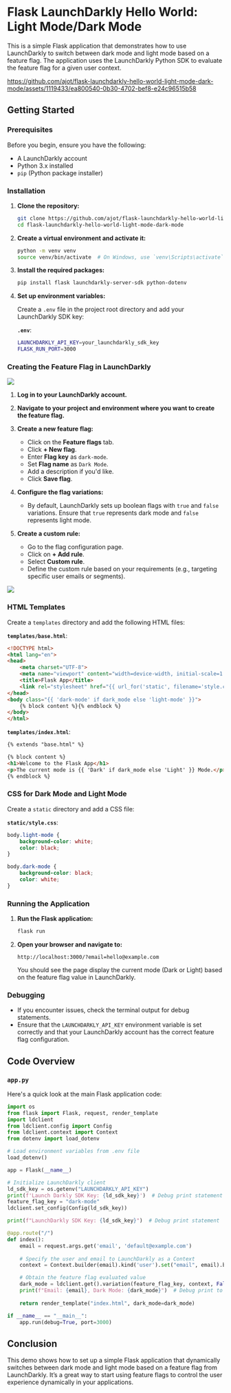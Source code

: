 # Flask LaunchDarkly Hello World: Light Mode/Dark Mode

This is a simple Flask application that demonstrates how to use LaunchDarkly to switch between dark mode and light mode based on a feature flag. The application uses the LaunchDarkly Python SDK to evaluate the feature flag for a given user context.

https://github.com/ajot/flask-launchdarkly-hello-world-light-mode-dark-mode/assets/1119433/ea800540-0b30-4702-bef8-e24c96515b58

## Getting Started

### Prerequisites

Before you begin, ensure you have the following:
- A LaunchDarkly account
- Python 3.x installed
- `pip` (Python package installer)

### Installation

1. **Clone the repository:**

    ```sh
    git clone https://github.com/ajot/flask-launchdarkly-hello-world-light-mode-dark-mode.git
    cd flask-launchdarkly-hello-world-light-mode-dark-mode
    ```

2. **Create a virtual environment and activate it:**

    ```sh
    python -m venv venv
    source venv/bin/activate  # On Windows, use `venv\Scripts\activate`
    ```

3. **Install the required packages:**

    ```sh
    pip install flask launchdarkly-server-sdk python-dotenv
    ```

4. **Set up environment variables:**

    Create a `.env` file in the project root directory and add your LaunchDarkly SDK key:

    **`.env`**:

    ```sh
    LAUNCHDARKLY_API_KEY=your_launchdarkly_sdk_key
    FLASK_RUN_PORT=3000
    ```
### Creating the Feature Flag in LaunchDarkly

![](/assets/CleanShot-2024-07-08-22-51-58@2x.png)

1. **Log in to your LaunchDarkly account.**
2. **Navigate to your project and environment where you want to create the feature flag.**
3. **Create a new feature flag:**
   - Click on the **Feature flags** tab.
   - Click **+ New flag**.
   - Enter **Flag key** as `dark-mode`.
   - Set **Flag name** as `Dark Mode`.
   - Add a description if you'd like.
   - Click **Save flag**.

4. **Configure the flag variations:**
   - By default, LaunchDarkly sets up boolean flags with `true` and `false` variations. Ensure that `true` represents dark mode and `false` represents light mode.

5. **Create a custom rule:**
   - Go to the flag configuration page.
   - Click on **+ Add rule**.
   - Select **Custom rule**.
   - Define the custom rule based on your requirements (e.g., targeting specific user emails or segments).

![](/assets/CleanShot-2024-07-04-00-26-41@2x.png)

### HTML Templates

Create a `templates` directory and add the following HTML files:

**`templates/base.html`**:

```html
<!DOCTYPE html>
<html lang="en">
<head>
    <meta charset="UTF-8">
    <meta name="viewport" content="width=device-width, initial-scale=1.0">
    <title>Flask App</title>
    <link rel="stylesheet" href="{{ url_for('static', filename='style.css') }}">
</head>
<body class="{{ 'dark-mode' if dark_mode else 'light-mode' }}">
    {% block content %}{% endblock %}
</body>
</html>
```

**`templates/index.html`**:

```html
{% extends "base.html" %}

{% block content %}
<h1>Welcome to the Flask App</h1>
<p>The current mode is {{ 'Dark' if dark_mode else 'Light' }} Mode.</p>
{% endblock %}
```

### CSS for Dark Mode and Light Mode

Create a `static` directory and add a CSS file:

**`static/style.css`**:

```css
body.light-mode {
    background-color: white;
    color: black;
}

body.dark-mode {
    background-color: black;
    color: white;
}
```

### Running the Application

1. **Run the Flask application:**

    ```sh
    flask run
    ```

2. **Open your browser and navigate to:**

    ```
    http://localhost:3000/?email=hello@example.com
    ```

    You should see the page display the current mode (Dark or Light) based on the feature flag value in LaunchDarkly.

### Debugging

- If you encounter issues, check the terminal output for debug statements.
- Ensure that the `LAUNCHDARKLY_API_KEY` environment variable is set correctly and that your LaunchDarkly account has the correct feature flag configuration.

## Code Overview

### `app.py`

Here's a quick look at the main Flask application code:

```python
import os
from flask import Flask, request, render_template
import ldclient
from ldclient.config import Config
from ldclient.context import Context
from dotenv import load_dotenv

# Load environment variables from .env file
load_dotenv()

app = Flask(__name__)

# Initialize LaunchDarkly client
ld_sdk_key = os.getenv("LAUNCHDARKLY_API_KEY")
print(f'Launch Darkly SDK Key: {ld_sdk_key}')  # Debug print statement
feature_flag_key = "dark-mode"
ldclient.set_config(Config(ld_sdk_key))

print(f"LaunchDarkly SDK Key: {ld_sdk_key}")  # Debug print statement

@app.route("/")
def index():
    email = request.args.get('email', 'default@example.com')
    
    # Specify the user and email to LaunchDarkly as a Context
    context = Context.builder(email).kind('user').set("email", email).build()

    # Obtain the feature flag evaluated value
    dark_mode = ldclient.get().variation(feature_flag_key, context, False)
    print(f"Email: {email}, Dark Mode: {dark_mode}")  # Debug print to verify flag value
    
    return render_template("index.html", dark_mode=dark_mode)

if __name__ == "__main__":
    app.run(debug=True, port=3000)
```

## Conclusion

This demo shows how to set up a simple Flask application that dynamically switches between dark mode and light mode based on a feature flag from LaunchDarkly. It’s a great way to start using feature flags to control the user experience dynamically in your applications.
